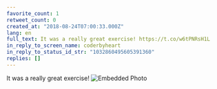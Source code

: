 ```yaml
---
favorite_count: 1
retweet_count: 0
created_at: "2018-08-24T07:00:33.000Z"
lang: en
full_text: It was a really great exercise! https://t.co/w6tPNRsH1L
in_reply_to_screen_name: coderbyheart
in_reply_to_status_id_str: "1032860495605391360"
replies: []
---
```


It was a really great exercise!
![Embedded Photo](https://twitter-media-coderbyheart.s3.eu-north-1.amazonaws.com/1032885356612526080-DlWLuRQXcAAHtJl.jpg)

